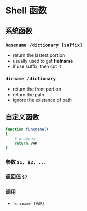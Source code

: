 # Shell 函数

## 系统函数

### `basename /dictionary [suffix]`

* return the lastest portion
* usually used to get **fielname**
* if use suffix, then cut it

### `dirname /dictionary`

* return the front portion
* return the path
* ignore the existance of path

## 自定义函数

```bash
function funcname()
{
    # program
    return VAR
}
```

### 参数 `$1, $2, ...`

### 返回值 `$?`

### 调用

* `funcname [VAR]`